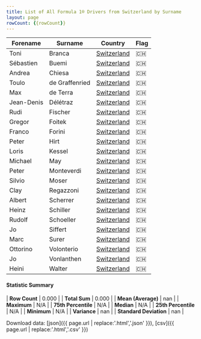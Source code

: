 ```yaml
---
title: List of All Formula 1® Drivers from Switzerland by Surname
layout: page
rowCount: {{rowCount}}
---
```


| Forename | Surname | Country | Flag |
|--|--|--|--|
| Toni | Branca | [Switzerland](/f1/countries/switzerland) | 🇨🇭 |
| Sébastien | Buemi | [Switzerland](/f1/countries/switzerland) | 🇨🇭 |
| Andrea | Chiesa | [Switzerland](/f1/countries/switzerland) | 🇨🇭 |
| Toulo | de Graffenried | [Switzerland](/f1/countries/switzerland) | 🇨🇭 |
| Max | de Terra | [Switzerland](/f1/countries/switzerland) | 🇨🇭 |
| Jean-Denis | Délétraz | [Switzerland](/f1/countries/switzerland) | 🇨🇭 |
| Rudi | Fischer | [Switzerland](/f1/countries/switzerland) | 🇨🇭 |
| Gregor | Foitek | [Switzerland](/f1/countries/switzerland) | 🇨🇭 |
| Franco | Forini | [Switzerland](/f1/countries/switzerland) | 🇨🇭 |
| Peter | Hirt | [Switzerland](/f1/countries/switzerland) | 🇨🇭 |
| Loris | Kessel | [Switzerland](/f1/countries/switzerland) | 🇨🇭 |
| Michael | May | [Switzerland](/f1/countries/switzerland) | 🇨🇭 |
| Peter | Monteverdi | [Switzerland](/f1/countries/switzerland) | 🇨🇭 |
| Silvio | Moser | [Switzerland](/f1/countries/switzerland) | 🇨🇭 |
| Clay | Regazzoni | [Switzerland](/f1/countries/switzerland) | 🇨🇭 |
| Albert | Scherrer | [Switzerland](/f1/countries/switzerland) | 🇨🇭 |
| Heinz | Schiller | [Switzerland](/f1/countries/switzerland) | 🇨🇭 |
| Rudolf | Schoeller | [Switzerland](/f1/countries/switzerland) | 🇨🇭 |
| Jo | Siffert | [Switzerland](/f1/countries/switzerland) | 🇨🇭 |
| Marc | Surer | [Switzerland](/f1/countries/switzerland) | 🇨🇭 |
| Ottorino | Volonterio | [Switzerland](/f1/countries/switzerland) | 🇨🇭 |
| Jo | Vonlanthen | [Switzerland](/f1/countries/switzerland) | 🇨🇭 |
| Heini | Walter | [Switzerland](/f1/countries/switzerland) | 🇨🇭 |

#### Statistic Summary

| **Row Count** | 0.000 |
| **Total Sum** | 0.000 |
| **Mean (Average)** | nan |
| **Maximum** | N/A |
| **75th Percentile** | N/A |
| **Median** | N/A |
| **25th Percentile** | N/A |
| **Minimum** | N/A |
| **Variance** | nan |
| **Standard Deviation** | nan |

Download data: [json]({{ page.url | replace:'.html','.json' }}), [csv]({{ page.url | replace:'.html','.csv' }})
